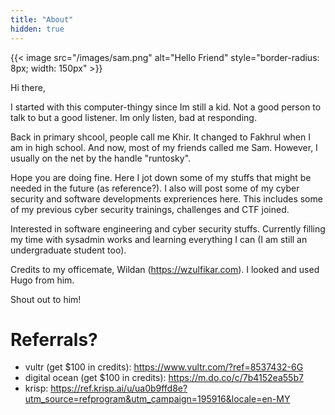 ```yaml
---
title: "About"
hidden: true
---
```


{{< image src="/images/sam.png" alt="Hello Friend" style="border-radius: 8px; width: 150px" >}}

Hi there, 

I started with this computer-thingy since Im still a kid. Not a good person to talk to but a good listener. Im only listen, bad at responding. 

Back in primary shcool, people call me Khir. It changed to Fakhrul when I am in high school. And now, most of my friends called me Sam. However, I usually on the net by the handle "runtosky".

Hope you are doing fine. Here I jot down some of my stuffs that might be needed in the future (as reference?). I also will post some of my cyber security and software developments expreriences here. This includes some of my previous cyber security trainings, challenges and CTF joined.

Interested in software engineering and cyber security stuffs. Currently filling my time with sysadmin works and learning everything I can (I am still an undergraduate student too).

Credits to my officemate, Wildan (https://wzulfikar.com). I looked and used Hugo from him.

Shout out to him!

# Referrals?

- vultr (get $100 in credits): https://www.vultr.com/?ref=8537432-6G
- digital ocean (get $100 in credits): https://m.do.co/c/7b4152ea55b7
- krisp: https://ref.krisp.ai/u/ua0b9ffd8e?utm_source=refprogram&utm_campaign=195916&locale=en-MY